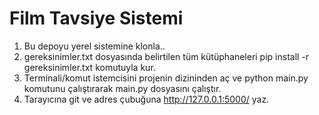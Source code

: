 # Film Tavsiye Sistemi

1. Bu depoyu yerel sistemine klonla..
2. gereksinimler.txt dosyasında belirtilen tüm kütüphaneleri pip install -r gereksinimler.txt komutuyla kur.
3. Terminali/komut istemcisini projenin dizininden aç ve python main.py komutunu çalıştırarak main.py dosyasını çalıştır.
4. Tarayıcına git ve adres çubuğuna http://127.0.0.1:5000/ yaz.
